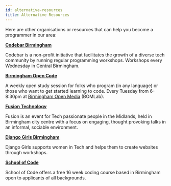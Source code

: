 ```yaml
---
id: alternative-resources
title: Alternative Resources
---
```


Here are other organisations or resources that can help you become a programmer in our area:

<strong><a href= "https://codebar.io/birmingham" target="_blank">Codebar Birmingham</a></strong>

Codebar is a non-profit initiative that facilitates the growth of a diverse tech community by running regular programming workshops. Workshops every Wednesday in Central Birmingham. 

<strong><a href= "https://www.meetup.com/Birmingham-Open-Code/" target="_blank">Birmingham Open Code</a></strong>

A weekly open study session for folks who program (in any language) or those who want to get started learning to code. Every Tuesday from 6-8:30pm at <u><a href= "https://www.bom.org.uk/" target="_blank">Birmingham Open Media</a></u> (BOMLab).

<strong><a href= "https://www.meetup.com/Fusion-Technology-Meetup-Birmingham/" target="_blank">Fusion Technology</a></strong>

Fusion is an event for Tech passionate people in the Midlands, held in Birmingham city centre with a focus on engaging, thought provoking talks in an informal, sociable environment.

<strong><a href= "https://djangogirls.org/birmingham/" target="_blank">Django Girls Birmingham</a></strong>

Django Girls supports women in Tech and helps them to create websites through workshops. 

<strong><a href= "https://www.schoolofcode.co.uk/" target="_blank">School of Code</a></strong>

School of Code offers a free 16 week coding course based in Birmingham open to applicants of all backgrounds.

